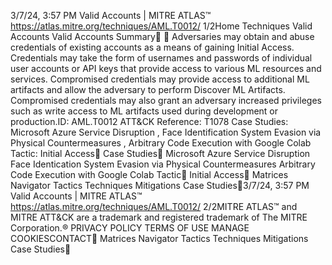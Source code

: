 3/7/24, 3:57 PM Valid Accounts | MITRE ATLAS™
https://atlas.mitre.org/techniques/AML.T0012/ 1/2Home Techniques Valid Accounts
Valid Accounts
Summary󰅂 󰅂
Adversaries may obtain and abuse credentials of existing
accounts as a means of gaining Initial Access. Credentials
may take the form of usernames and passwords of
individual user accounts or API keys that provide access to
various ML resources and services.
Compromised credentials may provide access to additional
ML artifacts and allow the adversary to perform Discover
ML Artifacts. Compromised credentials may also grant an
adversary increased privileges such as write access to ML
artifacts used during development or production.ID: AML.T0012
ATT&CK Reference: T1078
Case Studies: Microsoft
Azure Service Disruption ,
Face Identification System
Evasion via Physical
Countermeasures , Arbitrary
Code Execution with Google
Colab
Tactic: Initial Access󰏌
Case Studies󰅀
Microsoft Azure Service Disruption
Face Identi cation System Evasion via Physical Countermeasures
Arbitrary Code Execution with Google Colab
Tactic󰅀
Initial Access󰍜 Matrices Navigator Tactics Techniques Mitigations Case Studies󰍝3/7/24, 3:57 PM Valid Accounts | MITRE ATLAS™
https://atlas.mitre.org/techniques/AML.T0012/ 2/2MITRE ATLAS™ and MITRE ATT&CK are a trademark and registered
trademark of The MITRE Corporation.®
PRIVACY POLICY TERMS OF USE MANAGE COOKIESCONTACT󰍜 Matrices Navigator Tactics Techniques Mitigations Case Studies󰍝